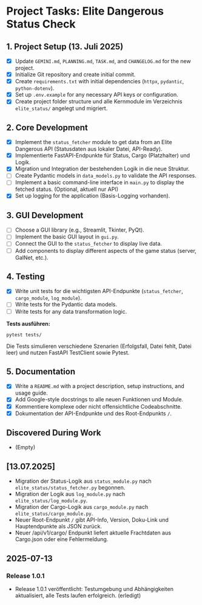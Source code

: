 # Project Tasks: Elite Dangerous Status Check

## 1. Project Setup (13. Juli 2025)

- [x] Update `GEMINI.md`, `PLANNING.md`, `TASK.md`, and `CHANGELOG.md` for the new project.
- [x] Initialize Git repository and create initial commit.
- [x] Create `requirements.txt` with initial dependencies (`httpx`, `pydantic`, `python-dotenv`).
- [x] Set up `.env.example` for any necessary API keys or configuration.
- [x] Create project folder structure und alle Kernmodule im Verzeichnis `elite_status/` angelegt und migriert.

## 2. Core Development

- [x] Implement the `status_fetcher` module to get data from an Elite Dangerous API (Statusdaten aus lokaler Datei, API-Ready).
- [x] Implementierte FastAPI-Endpunkte für Status, Cargo (Platzhalter) und Logik.
- [x] Migration und Integration der bestehenden Logik in die neue Struktur.
- [ ] Create Pydantic models in `data_models.py` to validate the API responses.
- [ ] Implement a basic command-line interface in `main.py` to display the fetched status. (Optional, aktuell nur API)
- [x] Set up logging for the application (Basis-Logging vorhanden).

## 3. GUI Development

- [ ] Choose a GUI library (e.g., Streamlit, Tkinter, PyQt).
- [ ] Implement the basic GUI layout in `gui.py`.
- [ ] Connect the GUI to the `status_fetcher` to display live data.
- [ ] Add components to display different aspects of the game status (server, GalNet, etc.).

## 4. Testing

- [x] Write unit tests for die wichtigsten API-Endpunkte (`status_fetcher`, `cargo_module`, `log_module`).
- [ ] Write tests for the Pydantic data models.
- [ ] Write tests for any data transformation logic.

**Tests ausführen:**

    pytest tests/

Die Tests simulieren verschiedene Szenarien (Erfolgsfall, Datei fehlt, Datei leer) und nutzen FastAPI TestClient sowie Pytest.

## 5. Documentation

- [x] Write a `README.md` with a project description, setup instructions, and usage guide.
- [x] Add Google-style docstrings to alle neuen Funktionen und Module.
- [x] Kommentiere komplexe oder nicht offensichtliche Codeabschnitte.
- [x] Dokumentation der API-Endpunkte und des Root-Endpunkts `/`.

## Discovered During Work

- (Empty)

## [13.07.2025]
- Migration der Status-Logik aus `status_module.py` nach `elite_status/status_fetcher.py` begonnen.
- Migration der Logik aus `log_module.py` nach `elite_status/log_module.py`.
- Migration der Cargo-Logik aus `cargo_module.py` nach `elite_status/cargo_module.py`.
- Neuer Root-Endpunkt `/` gibt API-Info, Version, Doku-Link und Hauptendpunkte als JSON zurück.
- Neuer /api/v1/cargo/ Endpunkt liefert aktuelle Frachtdaten aus Cargo.json oder eine Fehlermeldung.

## 2025-07-13
### Release 1.0.1
- Release 1.0.1 veröffentlicht: Testumgebung und Abhängigkeiten aktualisiert, alle Tests laufen erfolgreich. (erledigt)
